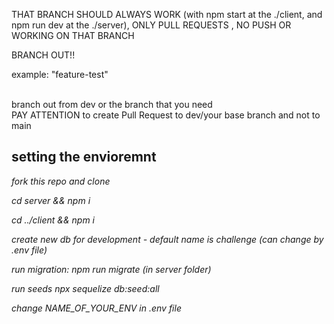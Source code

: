 THAT BRANCH SHOULD ALWAYS WORK (with npm start at the ./client, and npm run dev at the ./server), ONLY PULL REQUESTS , NO PUSH OR WORKING ON THAT BRANCH </br>


BRANCH OUT!!</br>

example: "feature-test" </br> </br>

branch out from dev or the branch that you need</br>
PAY ATTENTION to create Pull Request to dev/your base branch and not to main


## setting the envioremnt

_fork this repo and clone_

_cd server && npm i_

_cd ../client && npm i_

_create new db for development - default name is challenge (can change by .env file)_

_run migration: npm run migrate (in server folder)_

_run seeds npx sequelize db:seed:all_

_change NAME_OF_YOUR_ENV in .env file_
